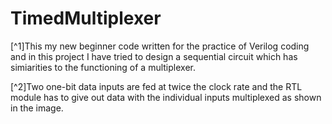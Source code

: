 # TimedMultiplexer
[^1]This my new beginner code written for the practice of Verilog coding and in this project I have tried to design a sequential circuit which has simiarities to the functioning of a multiplexer.

[^2]Two one-bit data inputs are fed at twice the clock rate and the RTL module has to give out data with the individual inputs multiplexed as shown in the image.
     
